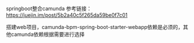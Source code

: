 springboot整合camunda
参考链接：https://juejin.im/post/5b2a40c5f265da59be0f7c01

搭建web项目，camunda-bpm-spring-boot-starter-webapp依赖是必须的，其他camunda依赖根据需要进行选择

